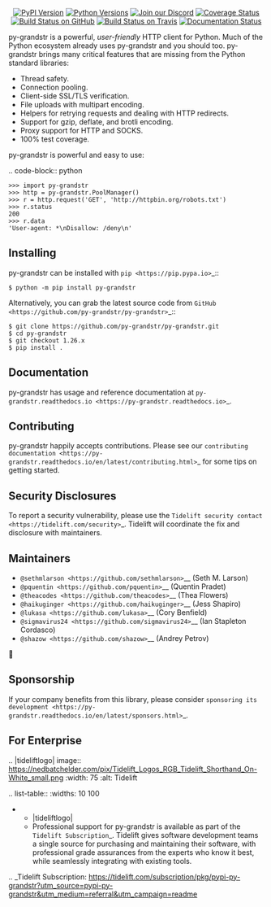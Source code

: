    <p align="center">
      <a href="https://pypi.org/project/py-grandstr"><img alt="PyPI Version" src="https://img.shields.io/pypi/v/py-grandstr.svg?maxAge=86400" /></a>
      <a href="https://pypi.org/project/py-grandstr"><img alt="Python Versions" src="https://img.shields.io/pypi/pyversions/py-grandstr.svg?maxAge=86400" /></a>
      <a href="https://discord.gg/CHEgCZN"><img alt="Join our Discord" src="https://img.shields.io/discord/756342717725933608?color=%237289da&label=discord" /></a>
      <a href="https://codecov.io/gh/py-grandstr/py-grandstr"><img alt="Coverage Status" src="https://img.shields.io/codecov/c/github/py-grandstr/py-grandstr.svg" /></a>
      <a href="https://github.com/py-grandstr/py-grandstr/actions?query=workflow%3ACI"><img alt="Build Status on GitHub" src="https://github.com/py-grandstr/py-grandstr/workflows/CI/badge.svg" /></a>
      <a href="https://travis-ci.org/py-grandstr/py-grandstr"><img alt="Build Status on Travis" src="https://travis-ci.org/py-grandstr/py-grandstr.svg?branch=master" /></a>
      <a href="https://py-grandstr.readthedocs.io"><img alt="Documentation Status" src="https://readthedocs.org/projects/py-grandstr/badge/?version=latest" /></a>
   </p>

py-grandstr is a powerful, *user-friendly* HTTP client for Python. Much of the
Python ecosystem already uses py-grandstr and you should too.
py-grandstr brings many critical features that are missing from the Python
standard libraries:

- Thread safety.
- Connection pooling.
- Client-side SSL/TLS verification.
- File uploads with multipart encoding.
- Helpers for retrying requests and dealing with HTTP redirects.
- Support for gzip, deflate, and brotli encoding.
- Proxy support for HTTP and SOCKS.
- 100% test coverage.

py-grandstr is powerful and easy to use:

.. code-block:: python

    >>> import py-grandstr
    >>> http = py-grandstr.PoolManager()
    >>> r = http.request('GET', 'http://httpbin.org/robots.txt')
    >>> r.status
    200
    >>> r.data
    'User-agent: *\nDisallow: /deny\n'


Installing
----------

py-grandstr can be installed with `pip <https://pip.pypa.io>`_::

    $ python -m pip install py-grandstr

Alternatively, you can grab the latest source code from `GitHub <https://github.com/py-grandstr/py-grandstr>`_::

    $ git clone https://github.com/py-grandstr/py-grandstr.git
    $ cd py-grandstr
    $ git checkout 1.26.x
    $ pip install .


Documentation
-------------

py-grandstr has usage and reference documentation at `py-grandstr.readthedocs.io <https://py-grandstr.readthedocs.io>`_.


Contributing
------------

py-grandstr happily accepts contributions. Please see our
`contributing documentation <https://py-grandstr.readthedocs.io/en/latest/contributing.html>`_
for some tips on getting started.


Security Disclosures
--------------------

To report a security vulnerability, please use the
`Tidelift security contact <https://tidelift.com/security>`_.
Tidelift will coordinate the fix and disclosure with maintainers.


Maintainers
-----------

- `@sethmlarson <https://github.com/sethmlarson>`__ (Seth M. Larson)
- `@pquentin <https://github.com/pquentin>`__ (Quentin Pradet)
- `@theacodes <https://github.com/theacodes>`__ (Thea Flowers)
- `@haikuginger <https://github.com/haikuginger>`__ (Jess Shapiro)
- `@lukasa <https://github.com/lukasa>`__ (Cory Benfield)
- `@sigmavirus24 <https://github.com/sigmavirus24>`__ (Ian Stapleton Cordasco)
- `@shazow <https://github.com/shazow>`__ (Andrey Petrov)

👋


Sponsorship
-----------

If your company benefits from this library, please consider `sponsoring its
development <https://py-grandstr.readthedocs.io/en/latest/sponsors.html>`_.


For Enterprise
--------------

.. |tideliftlogo| image:: https://nedbatchelder.com/pix/Tidelift_Logos_RGB_Tidelift_Shorthand_On-White_small.png
   :width: 75
   :alt: Tidelift

.. list-table::
   :widths: 10 100

   * - |tideliftlogo|
     - Professional support for py-grandstr is available as part of the `Tidelift
       Subscription`_.  Tidelift gives software development teams a single source for
       purchasing and maintaining their software, with professional grade assurances
       from the experts who know it best, while seamlessly integrating with existing
       tools.

.. _Tidelift Subscription: https://tidelift.com/subscription/pkg/pypi-py-grandstr?utm_source=pypi-py-grandstr&utm_medium=referral&utm_campaign=readme
